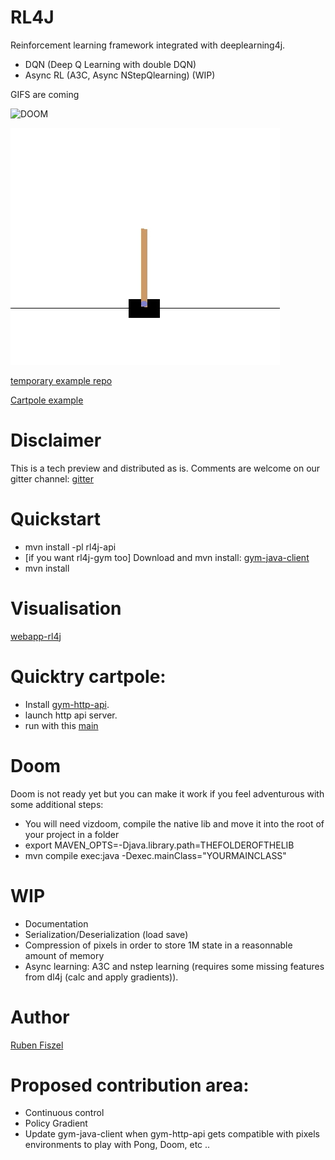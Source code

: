 # RL4J

Reinforcement learning framework integrated with deeplearning4j.

* DQN (Deep Q Learning with double DQN)
* Async RL (A3C, Async NStepQlearning) (WIP)

GIFS are coming


![DOOM](doom.gif)


![Cartpole](cartpole.gif)


[temporary example repo](https://github.com/rubenfiszel/rl4j-examples)

[Cartpole example](https://github.com/rubenfiszel/rl4j-examples/blob/master/src/main/java/org/deeplearning4j/rl4j/Cartpole.java)

# Disclaimer

This is a tech preview and distributed as is.
Comments are welcome on our gitter channel:
[gitter](https://gitter.im/deeplearning4j/deeplearning4j)


# Quickstart

* mvn install -pl rl4j-api
* [if you want rl4j-gym too] Download and mvn install: [gym-java-client](https://github.com/deeplearning4j/gym-java-client)
* mvn install

# Visualisation

[webapp-rl4j](https://github.com/rubenfiszel/webapp-rl4j)

# Quicktry cartpole:

* Install [gym-http-api](https://github.com/openai/gym-http-api).
* launch http api server.
* run with this [main](https://github.com/rubenfiszel/rl4j-examples/blob/master/src/main/java/org/deeplearning4j/rl4j/Cartpole.java)

# Doom

Doom is not ready yet but you can make it work if you feel adventurous with some additional steps:

* You will need vizdoom, compile the native lib and move it into the root of your project in a folder
* export MAVEN_OPTS=-Djava.library.path=THEFOLDEROFTHELIB
* mvn compile exec:java -Dexec.mainClass="YOURMAINCLASS"

# WIP

* Documentation
* Serialization/Deserialization (load save)
* Compression of pixels in order to store 1M state in a reasonnable amount of memory
* Async learning: A3C and nstep learning (requires some missing features from dl4j (calc and apply gradients)).

# Author

[Ruben Fiszel](http://rubenfiszel.github.io/)

# Proposed contribution area:

* Continuous control
* Policy Gradient
* Update gym-java-client when gym-http-api gets compatible with pixels environments to play with Pong, Doom, etc ..